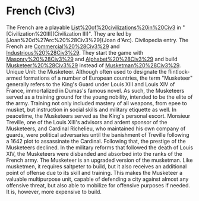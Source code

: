 # French (Civ3)

The French are a playable [List%20of%20civilizations%20in%20Civ3](civilization) in "[Civilization%20III](Civilization III)". They are led by [Joan%20d%27Arc%20%28Civ3%29](Joan d'Arc).
Civilopedia entry.
The French are [Commercial%20%28Civ3%29](Commercial) and [Industrious%20%28Civ3%29](Industrious). They start the game with [Masonry%20%28Civ3%29](Masonry) and [Alphabet%20%28Civ3%29](Alphabet) and build [Musketeer%20%28Civ3%29](Musketeers) instead of [Musketman%20%28Civ3%29](Musketmen).
Unique Unit: the Musketeer.
Although often used to designate the flintlock-armed formations of a number of European countries, the term "Musketeer" generally refers to the King's Guard under Louis XIII and Louis XIV of France, immortalized in Dumas's famous novel. As such, the Musketeers served as a training ground for the young nobility, intended to be the elite of the army. Training not only included mastery of all weapons, from epee to musket, but instruction in social skills and military etiquette as well. In peacetime, the Musketeers served as the King's personal escort. Monsieur Treville, one of the Louis XIII's advisors and ardent sponsor of the Musketeers, and Cardinal Richelieu, who maintained his own company of guards, were political adversaries until the banishment of Treville following a 1642 plot to assassinate the Cardinal. Following that, the prestige of the Musketeers declined. In the military reforms that followed the death of Louis XIV, the Musketeers were disbanded and absorbed into the ranks of the French army.
The Musketeer is an upgraded version of the musketman. Like musketmen, it requires saltpeter to build, but it also receives an additional point of offense due to its skill and training. This makes the Musketeer a valuable multipurpose unit, capable of defending a city against almost any offensive threat, but also able to mobilize for offensive purposes if needed. It is, however, more expensive to build.